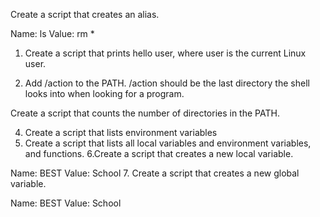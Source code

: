 Create a script that creates an alias.

Name: ls
Value: rm *
1. Create a script that prints hello user, where user is the current Linux user.

2. Add /action to the PATH. /action should be the last directory the shell looks into when looking for a program.


Create a script that counts the number of directories in the PATH.

4. Create a script that lists environment variables
5. Create a script that lists all local variables and environment variables, and functions.
6.Create a script that creates a new local variable.

Name: BEST
Value: School
7. Create a script that creates a new global variable.

Name: BEST
Value: School
